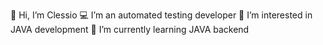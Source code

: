 👋 Hi, I’m Clessio
💻 I’m an automated testing developer
👀 I’m interested in JAVA development
🌱 I’m currently learning JAVA backend
<!---
clessio35/clessio35 is a ✨ special ✨ repository because its `README.md` (this file) appears on your GitHub profile.
You can click the Preview link to take a look at your changes.
--->
